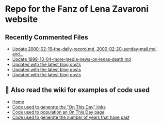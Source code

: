 # Repo for the Fanz of Lena Zavaroni website

## Recently Commented Files
<!-- BLOG-POST-LIST:START -->
- [Update 2000-02-15-the-daily-record.md, 2000-02-20-sunday-mail.md, and…](https://github.com/FanzOfLenaZavaroni/fanzoflenazavaroni.github.io/commit/8726ac4a265bb0a23797d4b111257222e9872c40)
- [Update 1999-10-04-more-media-news-on-lenas-death.md](https://github.com/FanzOfLenaZavaroni/fanzoflenazavaroni.github.io/commit/adaec790fd6e167e3822f6ac6faeffe1337e89a5)
- [Updated with the latest blog posts](https://github.com/FanzOfLenaZavaroni/fanzoflenazavaroni.github.io/commit/1553c0161ee1888b77c4a167fdba64a21ed089ad)
- [Updated with the latest blog posts](https://github.com/FanzOfLenaZavaroni/fanzoflenazavaroni.github.io/commit/b0aa226d1808189a63d805f71422bfda472f1178)
- [Updated with the latest blog posts](https://github.com/FanzOfLenaZavaroni/fanzoflenazavaroni.github.io/commit/0e84af56d0e486ce1ac91200ef418d623dc5d0c7)
<!-- BLOG-POST-LIST:END -->

## :notebook: Also read the wiki for examples of code used
* [Home](https://github.com/FanzOfLenaZavaroni/fanzoflenazavaroni.github.io/wiki)
* [Code used to generate the "On This Day" links](https://github.com/FanzOfLenaZavaroni/fanzoflenazavaroni.github.io/wiki/On-This-Day-Code)
* [Code used to population an On This Day page](https://github.com/FanzOfLenaZavaroni/fanzoflenazavaroni.github.io/wiki/Code-used-to-population-an-On-This-Day-page)
* [Code used to generate the number of years that have past](https://github.com/FanzOfLenaZavaroni/fanzoflenazavaroni.github.io/wiki/Number-of-years-gone-by-code)
